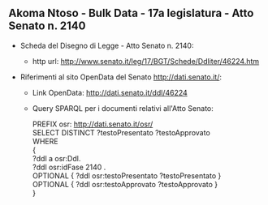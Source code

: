 ## Akoma Ntoso - Bulk Data - 17a legislatura - Atto Senato n. 2140 ##

* Scheda del Disegno di Legge - Atto Senato n. 2140:
	* http url: http://www.senato.it/leg/17/BGT/Schede/Ddliter/46224.htm

* Riferimenti al sito OpenData del Senato http://dati.senato.it/:
	* Link OpenData: http://dati.senato.it/ddl/46224
	* Query SPARQL per i documenti relativi all'Atto Senato:

        PREFIX osr: <http://dati.senato.it/osr/>  
		SELECT DISTINCT ?testoPresentato ?testoApprovato  
		WHERE  
		{  
		    ?ddl a osr:Ddl.  
		    ?ddl osr:idFase 2140 .  
		    OPTIONAL { ?ddl osr:testoPresentato ?testoPresentato }  
		    OPTIONAL { ?ddl osr:testoApprovato ?testoApprovato }  
		}
		